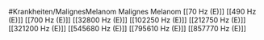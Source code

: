#Krankheiten/MalignesMelanom
Malignes Melanom
[[70 Hz (E)]]
[[490 Hz (E)]]
[[700 Hz (E)]]
[[32800 Hz (E)]]
[[102250 Hz (E)]]
[[212750 Hz (E)]]
[[321200 Hz (E)]]
[[545680 Hz (E)]]
[[795610 Hz (E)]]
[[857770 Hz (E)]]